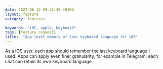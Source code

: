 ```yaml
---
date: 2022-06-12 09:31:45 +0100
layout: feature
category: features

keywords: "iOS, apple, keyboard"
tags: [feature request]
title:  "App-level memory of last keyboard language for iOS"
---
```

As a iOS user, each app should remember the last keyboard language I used. Apps can apply even finer granularity, for example in Telegram, each chat can retain its own keyboard language.

